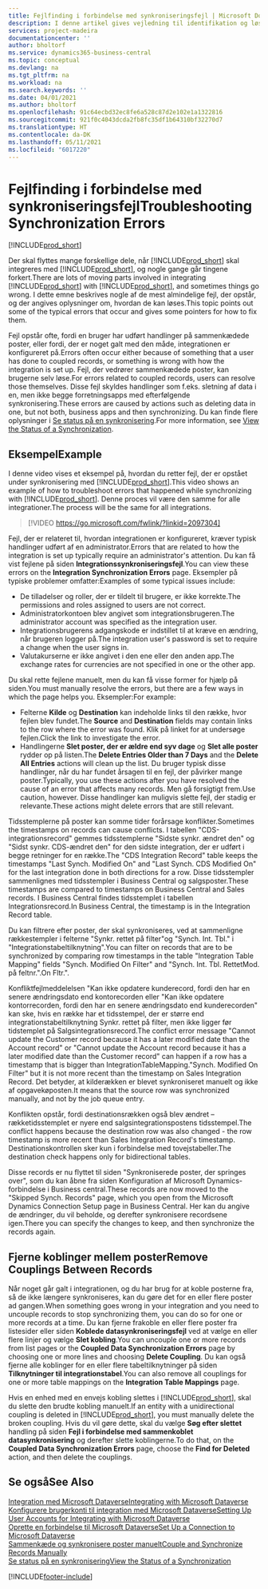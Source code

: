 ```yaml
---
title: Fejlfinding i forbindelse med synkroniseringsfejl | Microsoft Docs
description: I denne artikel gives vejledning til identifikation og løsning af synkroniseringsfejl.
services: project-madeira
documentationcenter: ''
author: bholtorf
ms.service: dynamics365-business-central
ms.topic: conceptual
ms.devlang: na
ms.tgt_pltfrm: na
ms.workload: na
ms.search.keywords: ''
ms.date: 04/01/2021
ms.author: bholtorf
ms.openlocfilehash: 91c64ecbd32ec8fe6a528c87d2e102e1a1322816
ms.sourcegitcommit: 921f0c4043dcda2fb8fc35df1b64310bf32270d7
ms.translationtype: HT
ms.contentlocale: da-DK
ms.lasthandoff: 05/11/2021
ms.locfileid: "6017220"
---
```

# <a name="troubleshooting-synchronization-errors"></a><span data-ttu-id="58dde-103">Fejlfinding i forbindelse med synkroniseringsfejl</span><span class="sxs-lookup"><span data-stu-id="58dde-103">Troubleshooting Synchronization Errors</span></span>
[!INCLUDE[prod_short](includes/cc_data_platform_banner.md)]

<span data-ttu-id="58dde-104">Der skal flyttes mange forskellige dele, når [!INCLUDE[prod_short](includes/prod_short.md)] skal integreres med [!INCLUDE[prod_short](includes/cds_long_md.md)], og nogle gange går tingene forkert.</span><span class="sxs-lookup"><span data-stu-id="58dde-104">There are lots of moving parts involved in integrating [!INCLUDE[prod_short](includes/prod_short.md)] with [!INCLUDE[prod_short](includes/cds_long_md.md)], and sometimes things go wrong.</span></span> <span data-ttu-id="58dde-105">I dette emne beskrives nogle af de mest almindelige fejl, der opstår, og der angives oplysninger om, hvordan de kan løses.</span><span class="sxs-lookup"><span data-stu-id="58dde-105">This topic points out some of the typical errors that occur and gives some pointers for how to fix them.</span></span>

<span data-ttu-id="58dde-106">Fejl opstår ofte, fordi en bruger har udført handlinger på sammenkædede poster, eller fordi, der er noget galt med den måde, integrationen er konfigureret på.</span><span class="sxs-lookup"><span data-stu-id="58dde-106">Errors often occur either because of something that a user has done to coupled records, or something is wrong with how the integration is set up.</span></span> <span data-ttu-id="58dde-107">Fejl, der vedrører sammenkædede poster, kan brugerne selv løse.</span><span class="sxs-lookup"><span data-stu-id="58dde-107">For errors related to coupled records, users can resolve those themselves.</span></span> <span data-ttu-id="58dde-108">Disse fejl skyldes handlinger som f.eks. sletning af data i en, men ikke begge forretningsapps med efterfølgende synkronisering.</span><span class="sxs-lookup"><span data-stu-id="58dde-108">These errors are caused by actions such as deleting data in one, but not both, business apps and then synchronizing.</span></span> <span data-ttu-id="58dde-109">Du kan finde flere oplysninger i [Se status på en synkronisering](admin-how-to-view-synchronization-status.md).</span><span class="sxs-lookup"><span data-stu-id="58dde-109">For more information, see [View the Status of a Synchronization](admin-how-to-view-synchronization-status.md).</span></span>

## <a name="example"></a><span data-ttu-id="58dde-110">Eksempel</span><span class="sxs-lookup"><span data-stu-id="58dde-110">Example</span></span>
<span data-ttu-id="58dde-111">I denne video vises et eksempel på, hvordan du retter fejl, der er opstået under synkronisering med [!INCLUDE[prod_short](includes/cds_long_md.md)].</span><span class="sxs-lookup"><span data-stu-id="58dde-111">This video shows an example of how to troubleshoot errors that happened while synchronizing with [!INCLUDE[prod_short](includes/cds_long_md.md)].</span></span> <span data-ttu-id="58dde-112">Denne proces vil være den samme for alle integrationer.</span><span class="sxs-lookup"><span data-stu-id="58dde-112">The process will be the same for all integrations.</span></span> 

> [!VIDEO https://go.microsoft.com/fwlink/?linkid=2097304]

<span data-ttu-id="58dde-113">Fejl, der er relateret til, hvordan integrationen er konfigureret, kræver typisk handlinger udført af en administrator.</span><span class="sxs-lookup"><span data-stu-id="58dde-113">Errors that are related to how the integration is set up typically require an administrator's attention.</span></span> <span data-ttu-id="58dde-114">Du kan få vist fejlene på siden **Integrationssynkroniseringsfejl**.</span><span class="sxs-lookup"><span data-stu-id="58dde-114">You can view these errors on the **Integration Synchronization Errors** page.</span></span> <span data-ttu-id="58dde-115">Eksempler på typiske problemer omfatter:</span><span class="sxs-lookup"><span data-stu-id="58dde-115">Examples of some typical issues include:</span></span>  
  
* <span data-ttu-id="58dde-116">De tilladelser og roller, der er tildelt til brugere, er ikke korrekte.</span><span class="sxs-lookup"><span data-stu-id="58dde-116">The permissions and roles assigned to users are not correct.</span></span>  
* <span data-ttu-id="58dde-117">Administratorkontoen blev angivet som integrationsbrugeren.</span><span class="sxs-lookup"><span data-stu-id="58dde-117">The administrator account was specified as the integration user.</span></span>  
* <span data-ttu-id="58dde-118">Integrationsbrugerens adgangskode er indstillet til at kræve en ændring, når brugeren logger på.</span><span class="sxs-lookup"><span data-stu-id="58dde-118">The integration user's password is set to require a change when the user signs in.</span></span>  
* <span data-ttu-id="58dde-119">Valutakurserne er ikke angivet i den ene eller den anden app.</span><span class="sxs-lookup"><span data-stu-id="58dde-119">The exchange rates for currencies are not specified in one or the other app.</span></span>  
  
<span data-ttu-id="58dde-120">Du skal rette fejlene manuelt, men du kan få visse former for hjælp på siden.</span><span class="sxs-lookup"><span data-stu-id="58dde-120">You must manually resolve the errors, but there are a few ways in which the page helps you.</span></span> <span data-ttu-id="58dde-121">Eksempler:</span><span class="sxs-lookup"><span data-stu-id="58dde-121">For example:</span></span>  

* <span data-ttu-id="58dde-122">Felterne **Kilde** og **Destination** kan indeholde links til den række, hvor fejlen blev fundet.</span><span class="sxs-lookup"><span data-stu-id="58dde-122">The **Source** and **Destination** fields may contain links to the row where the error was found.</span></span> <span data-ttu-id="58dde-123">Klik på linket for at undersøge fejlen.</span><span class="sxs-lookup"><span data-stu-id="58dde-123">Click the link to investigate the error.</span></span>  
* <span data-ttu-id="58dde-124">Handlingerne **Slet poster, der er ældre end syv dage** og **Slet alle poster** rydder op på listen.</span><span class="sxs-lookup"><span data-stu-id="58dde-124">The **Delete Entries Older than 7 Days** and the **Delete All Entries** actions will clean up the list.</span></span> <span data-ttu-id="58dde-125">Du bruger typisk disse handlinger, når du har fundet årsagen til en fejl, der påvirker mange poster.</span><span class="sxs-lookup"><span data-stu-id="58dde-125">Typically, you use these actions after you have resolved the cause of an error that affects many records.</span></span> <span data-ttu-id="58dde-126">Men gå forsigtigt frem.</span><span class="sxs-lookup"><span data-stu-id="58dde-126">Use caution, however.</span></span> <span data-ttu-id="58dde-127">Disse handlinger kan muligvis slette fejl, der stadig er relevante.</span><span class="sxs-lookup"><span data-stu-id="58dde-127">These actions might delete errors that are still relevant.</span></span>

<span data-ttu-id="58dde-128">Tidsstemplerne på poster kan somme tider forårsage konflikter.</span><span class="sxs-lookup"><span data-stu-id="58dde-128">Sometimes the timestamps on records can cause conflicts.</span></span> <span data-ttu-id="58dde-129">I tabellen "CDS-integrationsrecord" gemmes tidsstemplerne "Sidste synkr. ændret den" og "Sidst synkr. CDS-ændret den" for den sidste integration, der er udført i begge retninger for en række.</span><span class="sxs-lookup"><span data-stu-id="58dde-129">The "CDS Integration Record" table keeps the timestamps "Last Synch. Modified On" and "Last Synch. CDS Modified On" for the last integration done in both directions for a row.</span></span> <span data-ttu-id="58dde-130">Disse tidsstempler sammenlignes med tidsstempler i Business Central og salgsposter.</span><span class="sxs-lookup"><span data-stu-id="58dde-130">These timestamps are compared to timestamps on Business Central and Sales records.</span></span> <span data-ttu-id="58dde-131">I Business Central findes tidsstemplet i tabellen Integrationsrecord.</span><span class="sxs-lookup"><span data-stu-id="58dde-131">In Business Central, the timestamp is in the Integration Record table.</span></span>

<span data-ttu-id="58dde-132">Du kan filtrere efter poster, der skal synkroniseres, ved at sammenligne rækkestempler i felterne "Synkr. rettet på filter"og "Synch. Int. Tbl." i "Integrationstabeltilknytning".</span><span class="sxs-lookup"><span data-stu-id="58dde-132">You can filter on records that are to be synchronized by comparing row timestamps in the table "Integration Table Mapping" fields "Synch. Modified On Filter" and "Synch. Int. Tbl.</span></span> <span data-ttu-id="58dde-133">Rettet</span><span class="sxs-lookup"><span data-stu-id="58dde-133">Mod.</span></span> <span data-ttu-id="58dde-134">på feltnr.".</span><span class="sxs-lookup"><span data-stu-id="58dde-134">On Fltr.".</span></span>

<span data-ttu-id="58dde-135">Konfliktfejlmeddelelsen "Kan ikke opdatere kunderecord, fordi den har en senere ændringsdato end kontorecorden eller "Kan ikke opdatere kontorrecorden, fordi den har en senere ændringsdato end kunderecorden" kan ske, hvis en række har et tidsstempel, der er større end integrationstabeltilknytning Synkr. rettet på filter, men ikke ligger før tidstemplet på Salgsintegrationsrecord.</span><span class="sxs-lookup"><span data-stu-id="58dde-135">The conflict error message "Cannot update the Customer record because it has a later modified date than the Account record" or "Cannot update the Account record because it has a later modified date than the Customer record" can happen if a row has a timestamp that is bigger than IntegrationTableMapping."Synch. Modified On Filter" but it is not more recent than the timestamp on Sales Integration Record.</span></span> <span data-ttu-id="58dde-136">Det betyder, at kilderækken er blevet synkroniseret manuelt og ikke af opgavekøposten.</span><span class="sxs-lookup"><span data-stu-id="58dde-136">It means that the source row was synchronized manually, and not by the job queue entry.</span></span> 

<span data-ttu-id="58dde-137">Konflikten opstår, fordi destinationsrækken også blev ændret – rækketidsstemplet er nyere end salgsintegrationspostens tidsstempel.</span><span class="sxs-lookup"><span data-stu-id="58dde-137">The conflict happens because the destination row was also changed  - the row timestamp is more recent than Sales Integration Record's timestamp.</span></span> <span data-ttu-id="58dde-138">Destinationskontrollen sker kun i forbindelse med tovejstabeller.</span><span class="sxs-lookup"><span data-stu-id="58dde-138">The destination check happens only for bidirectional tables.</span></span> 

<span data-ttu-id="58dde-139">Disse records er nu flyttet til siden "Synkroniserede poster, der springes over", som du kan åbne fra siden Konfiguration af Microsoft Dynamics-forbindelse i Business central.</span><span class="sxs-lookup"><span data-stu-id="58dde-139">These records are now moved to the "Skipped Synch. Records" page, which you open from the Microsoft Dynamics Connection Setup page in Business Central.</span></span> <span data-ttu-id="58dde-140">Her kan du angive de ændringer, du vil beholde, og derefter synkronisere recordsene igen.</span><span class="sxs-lookup"><span data-stu-id="58dde-140">There you can specify the changes to keep, and then synchronize the records again.</span></span>

## <a name="remove-couplings-between-records"></a><span data-ttu-id="58dde-141">Fjerne koblinger mellem poster</span><span class="sxs-lookup"><span data-stu-id="58dde-141">Remove Couplings Between Records</span></span>
<span data-ttu-id="58dde-142">Når noget går galt i integrationen, og du har brug for at koble posterne fra, så de ikke længere synkroniseres, kan du gøre det for en eller flere poster ad gangen.</span><span class="sxs-lookup"><span data-stu-id="58dde-142">When something goes wrong in your integration and you need to uncouple records to stop synchronizing them, you can do so for one or more records at a time.</span></span> <span data-ttu-id="58dde-143">Du kan fjerne frakoble en eller flere poster fra listesider eller siden **Koblede datasynkroniseringsfejl** ved at vælge en eller flere linjer og vælge **Slet kobling**.</span><span class="sxs-lookup"><span data-stu-id="58dde-143">You can uncouple one or more records from list pages or the **Coupled Data Synchronization Errors** page by choosing one or more lines and choosing **Delete Coupling**.</span></span> <span data-ttu-id="58dde-144">Du kan også fjerne alle koblinger for en eller flere tabeltilknytninger på siden **Tilknytninger til integrationstabel**.</span><span class="sxs-lookup"><span data-stu-id="58dde-144">You can also remove all couplings for one or more table mappings on the **Integration Table Mappings** page.</span></span> 

<span data-ttu-id="58dde-145">Hvis en enhed med en envejs kobling slettes i [!INCLUDE[prod_short](includes/prod_short.md)], skal du slette den brudte kobling manuelt.</span><span class="sxs-lookup"><span data-stu-id="58dde-145">If an entity with a unidirectional coupling is deleted in [!INCLUDE[prod_short](includes/prod_short.md)], you must manually delete the broken coupling.</span></span> <span data-ttu-id="58dde-146">Hvis du vil gøre dette, skal du vælge **Søg efter slettet** handling på siden **Fejl i forbindelse med sammenkoblet datasynkronisering** og derefter slette koblingerne.</span><span class="sxs-lookup"><span data-stu-id="58dde-146">To do that, on the **Coupled Data Synchronization Errors** page, choose the **Find for Deleted** action, and then delete the couplings.</span></span>

## <a name="see-also"></a><span data-ttu-id="58dde-147">Se også</span><span class="sxs-lookup"><span data-stu-id="58dde-147">See Also</span></span>
[<span data-ttu-id="58dde-148">Integration med Microsoft Dataverse</span><span class="sxs-lookup"><span data-stu-id="58dde-148">Integrating with Microsoft Dataverse</span></span>](admin-prepare-dynamics-365-for-sales-for-integration.md)  
[<span data-ttu-id="58dde-149">Konfigurere brugerkonti til integration med Microsoft Dataverse</span><span class="sxs-lookup"><span data-stu-id="58dde-149">Setting Up User Accounts for Integrating with Microsoft Dataverse</span></span>](admin-setting-up-integration-with-dynamics-sales.md)  
[<span data-ttu-id="58dde-150">Oprette en forbindelse til Microsoft Dataverse</span><span class="sxs-lookup"><span data-stu-id="58dde-150">Set Up a Connection to Microsoft Dataverse</span></span>](admin-how-to-set-up-a-dynamics-crm-connection.md)  
[<span data-ttu-id="58dde-151">Sammenkæde og synkronisere poster manuelt</span><span class="sxs-lookup"><span data-stu-id="58dde-151">Couple and Synchronize Records Manually</span></span>](admin-how-to-couple-and-synchronize-records-manually.md)  
[<span data-ttu-id="58dde-152">Se status på en synkronisering</span><span class="sxs-lookup"><span data-stu-id="58dde-152">View the Status of a Synchronization</span></span>](admin-how-to-view-synchronization-status.md)  


[!INCLUDE[footer-include](includes/footer-banner.md)]